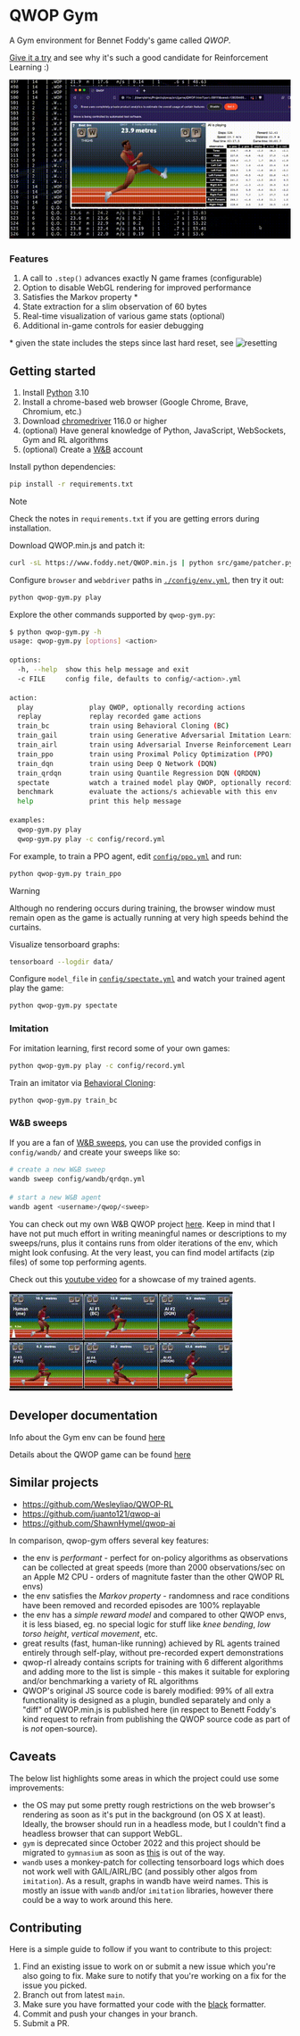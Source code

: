 # QWOP Gym

A Gym environment for Bennet Foddy's game called _QWOP_.

[Give it a try](https://www.foddy.net/Athletics.html) and see why it's such a
good candidate for Reinforcement Learning :)

![banner-3](./doc/banner-3.gif)

### Features

1. A call to `.step()` advances exactly N game frames (configurable)
1. Option to disable WebGL rendering for improved performance
1. Satisfies the Markov property \*
1. State extraction for a slim observation of 60 bytes
1. Real-time visualization of various game stats (optional)
1. Additional in-game controls for easier debugging

\* given the state includes the steps since last hard reset, see ![resetting](./doc/env.png#resetting)

## Getting started

1. Install [Python](https://www.python.org/downloads/) 3.10
1. Install a chrome-based web browser (Google Chrome, Brave, Chromium, etc.)
1. Download [chromedriver](https://googlechromelabs.github.io/chrome-for-testing/) 116.0 or higher
1. (optional) Have general knowledge of Python, JavaScript, WebSockets, Gym and RL algorithms
1. (optional) Create a [W&B](https://wandb.ai) account

Install python dependencies:

```bash
pip install -r requirements.txt
```

> [!NOTE]  
> Check the notes in `requirements.txt` if you are getting errors during installation.

Download QWOP.min.js and patch it:

```bash
curl -sL https://www.foddy.net/QWOP.min.js | python src/game/patcher.py
```

Configure `browser` and `webdriver` paths in [`./config/env.yml`](./config/env.yml), then try it out:

```bash
python qwop-gym.py play
```

Explore the other commands supported by `qwop-gym.py`:

```bash
$ python qwop-gym.py -h
usage: qwop-gym.py [options] <action>

options:
  -h, --help  show this help message and exit
  -c FILE     config file, defaults to config/<action>.yml

action:
  play              play QWOP, optionally recording actions
  replay            replay recorded game actions
  train_bc          train using Behavioral Cloning (BC)
  train_gail        train using Generative Adversarial Imitation Learning (GAIL)
  train_airl        train using Adversarial Inverse Reinforcement Learning (AIRL)
  train_ppo         train using Proximal Policy Optimization (PPO)
  train_dqn         train using Deep Q Network (DQN)
  train_qrdqn       train using Quantile Regression DQN (QRDQN)
  spectate          watch a trained model play QWOP, optionally recording actions
  benchmark         evaluate the actions/s achievable with this env
  help              print this help message

examples:
  qwop-gym.py play
  qwop-gym.py play -c config/record.yml 
```

For example, to train a PPO agent, edit [`config/ppo.yml`](./config/ppo.yml) and run:

```bash
python qwop-gym.py train_ppo
```

> [!WARNING]
> Although no rendering occurs during training, the browser window must remain
> open as the game is actually running at very high speeds behind the curtains.

Visualize tensorboard graphs:

```bash
tensorboard --logdir data/
```

Configure `model_file` in [`config/spectate.yml`](./config/spectate.yml) and watch your trained agent play the game:

```bash
python qwop-gym.py spectate
```

### Imitation

For imitation learning, first record some of your own games:

```bash
python qwop-gym.py play -c config/record.yml 
```

Train an imitator via [Behavioral Cloning](https://imitation.readthedocs.io/en/latest/tutorials/1_train_bc.html):

```bash
python qwop-gym.py train_bc
```

### W&B sweeps

If you are a fan of [W&B sweeps](https://docs.wandb.ai/guides/sweeps), you can 
use the provided configs in `config/wandb/` and create your sweeps like so:

```bash
# create a new W&B sweep
wandb sweep config/wandb/qrdqn.yml

# start a new W&B agent
wandb agent <username>/qwop/<sweep>
``` 

You can check out my own W&B QWOP project [here](https://wandb.ai/s-manolloff/qwop).
Keep in mind that I have not put much effort in writing meaningful names or
descriptions to my sweeps/runs, plus it contains runs from older iterations
of the env, which might look confusing. At the very least, you can find
model artifacts (zip files) of some top performing agents.

Check out this [youtube video](https://www.youtube.com/watch?v=2qNKjRwcx74) for
a showcase of my trained agents.

![banner](./doc/banner.gif)

## Developer documentation

Info about the Gym env can be found [here](./doc/env.md)

Details about the QWOP game can be found [here](./doc/game.md)

## Similar projects

* https://github.com/Wesleyliao/QWOP-RL
* https://github.com/juanto121/qwop-ai
* https://github.com/ShawnHymel/qwop-ai

In comparison, qwop-gym offers several key features:
* the env is _performant_ - perfect for on-policy algorithms as observations
can be collected at great speeds (more than 2000 observations/sec on an Apple
M2 CPU - orders of magnitute faster than the other QWOP RL envs)
* the env satisfies the _Markov property_ - randomness and race conditions have
been removed and recorded episodes are 100% replayable
* the env has a _simple reward model_ and compared to other QWOP envs, it is
less biased, eg. no special logic for stuff like _knee bending_,
_low torso height_, _vertical movement_, etc.
* great results (fast, human-like running) achieved by RL agents trained
entirely through self-play, without pre-recorded expert demonstrations
* qwop-rl already contains scripts for training with 6 different algorithms and
adding more to the list is simple - this makes it suitable for exploring and/or
benchmarking a variety of RL algorithms
* QWOP's original JS source code is barely modified: 99% of all extra
functionality is designed as a plugin, bundled separately and only a "diff"
of QWOP.min.js is published here (in respect to Benett Foddy's kind request
to refrain from publishing the QWOP source code as part of is _not_
open-source).

## Caveats

The below list highlights some areas in which the project could use some
improvements:

* the OS may put some pretty rough restrictions on the web browser's rendering
as soon as it's put in the background (on OS X at least). Ideally, the browser
should run in a headless mode, but I couldn't find a headless browser that can
support WebGL.
* `gym` is deprecated since October 2022 and this project should be migrated to
`gymnasium` as soon as
[this](https://github.com/HumanCompatibleAI/imitation/pull/735) is out of the
way.
* `wandb` uses a monkey-patch for collecting tensorboard logs which does not
work well with GAIL/AIRL/BC (and possibly other algos from `imitation`). As a
result, graphs in wandb have weird names. This is mostly an issue with `wandb`
and/or `imitation` libraries, however there could be a way to work around this
here.

## Contributing

Here is a simple guide to follow if you want to contribute to this project:

1. Find an existing issue to work on or submit a new issue which you're also
going to fix. Make sure to notify that you're working on a fix for the issue
you picked.
1. Branch out from latest `main`.
1. Make sure you have formatted your code with the [black](https://github.com/psf/black)
formatter.
1. Commit and push your changes in your branch.
1. Submit a PR.
